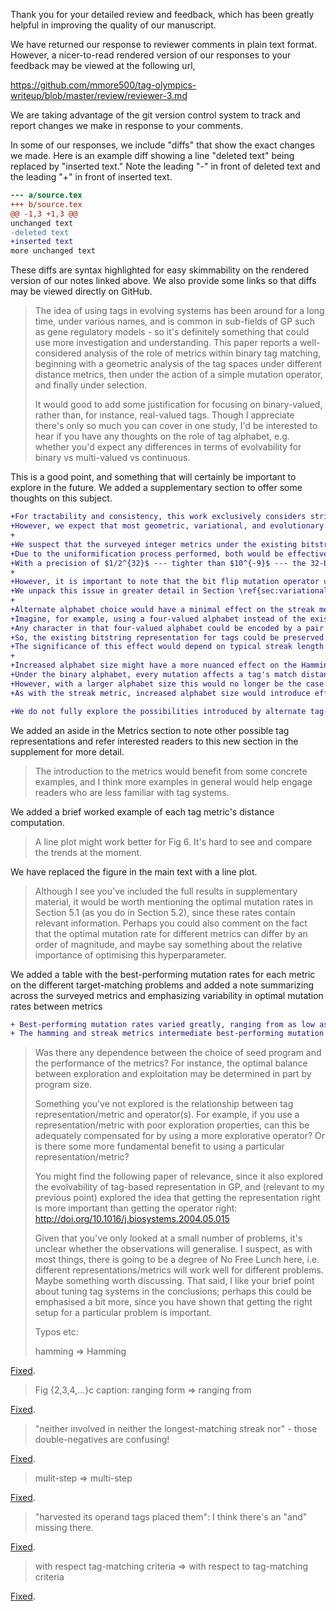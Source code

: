 Thank you for your detailed review and feedback, which has been greatly helpful in improving the quality of our manuscript.

We have returned our response to reviewer comments in plain text format.
However, a nicer-to-read rendered version of our responses to your feedback may be viewed at the following url,

https://github.com/mmore500/tag-olympics-writeup/blob/master/review/reviewer-3.md

We are taking advantage of the git version control system to track and report changes we make in response to your comments.

In some of our responses, we include "diffs" that show the exact changes we made.
Here is an example diff showing a line "deleted text" being replaced by "inserted text."
Note the leading "-" in front of deleted text and the leading "+" in front of inserted text.

```diff
--- a/source.tex
+++ b/source.tex
@@ -1,3 +1,3 @@
unchanged text
-deleted text
+inserted text
more unchanged text
```

These diffs are syntax highlighted for easy skimmability on the rendered version of our notes linked above.
We also provide some links so that diffs may be viewed directly on GitHub.

> The idea of using tags in evolving systems has been around for a long time, under various names, and is common in sub-fields of GP such as gene regulatory models - so it's definitely something that could use more investigation and understanding.
> This paper reports a well-considered analysis of the role of metrics within binary tag matching, beginning with a geometric analysis of the tag spaces under different distance metrics, then under the action of a simple mutation operator, and finally under selection.
>
> It would good to add some justification for focusing on binary-valued, rather than, for instance, real-valued tags.
> Though I appreciate there's only so much you can cover in one study, I'd be interested to hear if you have any thoughts on the role of tag alphabet, e.g. whether you'd expect any differences in terms of evolvability for binary vs multi-valued vs continuous.

This is a good point, and something that will certainly be important to explore in the future.
We added a supplementary section to offer some thoughts on this subject.

```diff
+For tractability and consistency, this work exclusively considers strings composed from the binary alphabet $\{0, 1\}$.
+However, we expect that most geometric, variational, and evolutionary properties of the metrics studied are not fundmaentally tied to the particular use of the binary alphabet.
+
+We suspect that the surveyed integer metrics under the existing bitstring representation should behave effectively indistinguishably from a continuous-valued (i.e., floating point) representation.
+Due to the uniformification process performed, both would be effectively rescaled to the range $\[0, 1\]$.
+With a precision of $1/2^{32}$ --- tighter than $10^{-9}$ --- the 32-bit tags used should exhibit near-undetectable granularity, especially given the relatively small pools of query and operand tags used in our experiments.
+
+However, it is important to note that the bit flip mutation operator used in our experiments induces a rougly exponential distribution of mutation effect size, which might otherwise be an unusual choice when working with a continuous-valued tag system.
+We unpack this issue in greater detail in Section \ref{sec:variational}.
+
+Alternate alphabet choice would have a minimal effect on the streak metric.
+Imagine, for example, using a four-valued alphabet instead of the existing two-valued binary alphabet.
+Any character in that four-valued alphabet could be encoded by a pair of binary digits.
+So, the existing bitstring representation for tags could be preserved and adjustment instead made to the match distance metric to count only entirely-matching (or mismatching) pairs of bits as contributing to a streak.
+The significance of this effect would depend on typical streak length and, of course, for large alphabets this truncation effect would eventually become overwhelming.
+
+Increased alphabet size might have a more nuanced effect on the Hamming metric.
+Under the binary alphabet, every mutation affects a tag's match distances to all other tags --- no mutation is neutral.
+However, with a larger alphabet size this would no longer be the case.
+As with the streak metric, increased alphabet size would introduce effects from coarsened granularity, with the magnitude of these effects eventually becoming overwhelming under large alphabets.

+We do not fully explore the possibilities introduced by alternate tag-matching representations in this work, so a detailed and rigorous understanding of this topic remains an avenue for future research.
```

We added an aside in the Metrics section to note other possible tag representations and refer interested readers to this new section in the supplement for more detail.

> The introduction to the metrics would benefit from some concrete examples, and I think more examples in general would help engage readers who are less familiar with tag systems.

We added a brief worked example of each tag metric's distance computation.

> A line plot might work better for Fig 6.
> It's hard to see and compare the trends at the moment.

We have replaced the figure in the main text with a line plot.

> Although I see you've included the full results in supplementary material, it would be worth mentioning the optimal mutation rates in Section 5.1 (as you do in Section 5.2), since these rates contain relevant information.
> Perhaps you could also comment on the fact that the optimal mutation rate for different metrics can differ by an order of magnitude, and maybe say something about the relative importance of optimising this hyperparameter.

We added a table with the best-performing mutation rates for each metric on the different target-matching problems and added a note summarizing across the surveyed metrics and emphasizing variability in optimal mutation rates between metrics

```diff
+ Best-performing mutation rates varied greatly, ranging from as low as 0.75 expected mutations per genome for the hash metric to as high as 8.0 for the integer metrics.
+ The hamming and streak metrics intermediate best-performing mutation rates between 1.5 and 4.0 expected mutations per genome.
```

> Was there any dependence between the choice of seed program and the performance of the metrics?
> For instance, the optimal balance between exploration and exploitation may be determined in part by program size.
>
> Something you've not explored is the relationship between tag representation/metric and operator(s).
> For example, if you use a representation/metric with poor exploration properties, can this be adequately compensated for by using a more explorative operator?
> Or is there some more fundamental benefit to using a particular representation/metric?
>
> You might find the following paper of relevance, since it also explored the evolvability of tag-based representation in GP, and (relevant to my previous point) explored the idea that getting the representation right is more important than getting the operator right: <http://doi.org/10.1016/j.biosystems.2004.05.015>
>
> Given that you've only looked at a small number of problems, it's unclear whether the observations will generalise.
> I suspect, as with most things, there is going to be a degree of No Free Lunch here, i.e. different representations/metrics will work well for different problems.
> Maybe something worth discussing.
> That said, I like your brief point about tuning tag systems in the conclusions; perhaps this could be emphasised a bit more, since you have shown that getting the right setup for a particular problem is important.
>
> Typos etc:
>
> hamming => Hamming

[Fixed](https://github.com/mmore500/tag-olympics-writeup/commit/3f2173f756c4218a77704969b07a1606b7609813).

> Fig {2,3,4,...}c caption: ranging form => ranging from

[Fixed](https://github.com/mmore500/tag-olympics-writeup/commit/a77a4cc7272d0edc498fbf238f5b09113da50944).

> "neither involved in neither the longest-matching streak nor" - those double-negatives are confusing!

[Fixed](https://github.com/mmore500/tag-olympics-writeup/commit/5dfad3f373f5a43318e110fc836c4cfd67f4e212).

> mulit-step => multi-step

[Fixed](https://github.com/mmore500/tag-olympics-writeup/commit/f89df168d89463cca77b1cf1bab5361c18840f48).

> "harvested its operand tags placed them": I think there's an "and" missing there.

[Fixed](https://github.com/mmore500/tag-olympics-writeup/commit/bfe9cd36c33b4b571da18d695c6da037d472037c).

> with respect tag-matching criteria => with respect to tag-matching criteria

[Fixed](https://github.com/mmore500/tag-olympics-writeup/commit/a990d2b1463684790ac0e45d12cd19548d6607dd).
